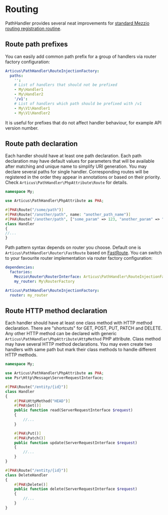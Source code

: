 # Routing

PathHandler provides several neat improvements for [standard Mezzio routing registration routine](https://docs.mezzio.dev/mezzio/v3/features/router/intro/).

## Route path prefixes

You can easily add common path prefix for a group of handlers via router factory configuration:

```YAML
Articus\PathHandler\RouteInjectionFactory:
  paths:
    '':
    # List of handlers that should not be prefixed   
    - My\Handler1
    - My\Handler2
    '/v1':
    # List of handlers which path should be prefixed with /v1   
    - My\V1\Handler1
    - My\V1\Handler2
```

It is useful for prefixes that do not affect handler behaviour, for example API version number.

## Route path declaration

Each handler should have at least one path declaration. Each path declaration may have default values for parameters that will be available after matching and unique name to simplify URI generation. You may declare several paths for single handler. Corresponding routes will be registered in the order they appear in annotations or based on their priority. Check `Articus\PathHandler\PhpAttribute\Route` for details.

```PHP
namespace My;

use Articus\PathHandler\PhpAttribute as PHA;

#[PHA\Route("/some/path")]
#[PHA\Route("/another/path", name: "another_path_name")]
#[PHA\Route("/another/path", ["some_param" => 123, "another_param" => "another param value"])]
class Handler
{
//...
}
```

Path pattern syntax depends on router you choose. Default one is `Articus\PathHandler\Router\FastRoute` based on [FastRoute](https://packagist.org/packages/nikic/fast-route). You can switch to your favourite router implementation via router factory configuration:

```YAML
dependencies:
  factories:
    Mezzio\Router\RouterInterface: Articus\PathHandler\RouteInjectionFactory
    my_router: My\RouterFactory

Articus\PathHandler\RouteInjectionFactory:
  router: my_router
```

## Route HTTP method declaration

Each handler should have at least one class method with HTTP method declaration. There are "shortcuts" for GET, POST, PUT, PATCH and DELETE. Any other HTTP method can be declared with generic `Articus\PathHandler\PhpAttribute\HttpMethod` PHP attribute. Class method may have several HTTP method declarations. You may even create two handlers with same path but mark their class methods to handle different HTTP methods.

```PHP
namespace My;

use Articus\PathHandler\PhpAttribute as PHA;
use Psr\Http\Message\ServerRequestInterface;

#[PHA\Route("/entity/{id}")]
class Handler
{
    #[PHA\HttpMethod("HEAD")]
    #[PHA\Get()]
    public function read(ServerRequestInterface $request)
    {
        //...
    }

    #[PHA\Put()]
    #[PHA\Patch()]
    public function update(ServerRequestInterface $request)
    {
        //...
    }
}

#[PHA\Route("/entity/{id}")]
class DeleteHandler
{
    #[PHA\Delete()]
    public function delete(ServerRequestInterface $request)
    {
        //...
    }
}
```
